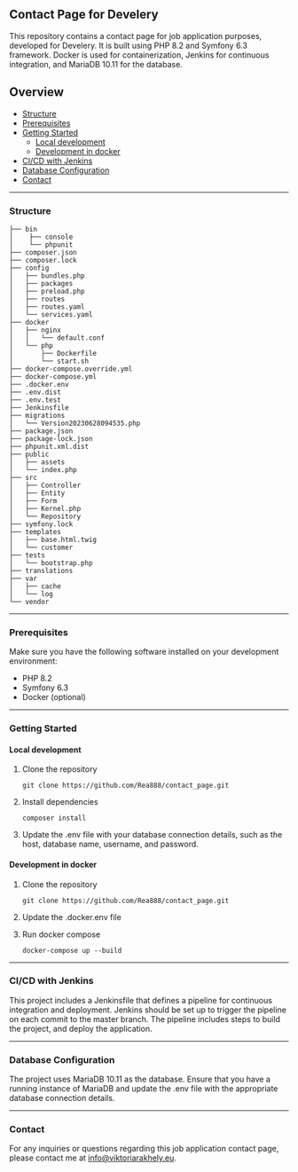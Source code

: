 ## Contact Page for Develery
This repository contains a contact page for job application purposes, developed for Develery.
It is built using PHP 8.2 and Symfony 6.3 framework.
Docker is used for containerization, Jenkins for continuous integration, and MariaDB 10.11 for the database.

## Overview
- [Structure](#structure)
- [Prerequisites](#prerequisites)
- [Getting Started](#getting-started)
   - [Local development](#local-development)
   - [Development in docker](#development-in-docker)
- [CI/CD with Jenkins](#cicd-with-jenkins)
- [Database Configuration](#database-configuration)
- [Contact](#contact)

___
### Structure

~~~
├── bin
│    ├── console
│    └── phpunit
├── composer.json
├── composer.lock
├── config
│   ├── bundles.php
│   ├── packages
│   ├── preload.php
│   ├── routes
│   ├── routes.yaml
│   └── services.yaml
├── docker
│   ├── nginx
│   │   └── default.conf
│   └── php
│       ├── Dockerfile
│       └── start.sh
├── docker-compose.override.yml
├── docker-compose.yml
├── .docker.env
├── .env.dist
├── .env.test
├── Jenkinsfile
├── migrations
│   └── Version20230628094535.php
├── package.json
├── package-lock.json
├── phpunit.xml.dist
├── public
│   ├── assets
│   └── index.php
├── src
│   ├── Controller
│   ├── Entity
│   ├── Form
│   ├── Kernel.php
│   └── Repository
├── symfony.lock
├── templates
│   ├── base.html.twig
│   └── customer
├── tests
│   └── bootstrap.php
├── translations
├── var
│   ├── cache
│   └── log
└── vendor
~~~

___
### Prerequisites
Make sure you have the following software installed on your development environment:

- PHP 8.2
- Symfony 6.3
- Docker (optional)

___
### Getting Started

#### Local development
1. Clone the repository

   ```git clone https://github.com/Rea888/contact_page.git```
2. Install dependencies

   ```composer install```
3. Update the .env file with your database connection details, such as the host, database name, username, and password.

#### Development in docker
1. Clone the repository

   ```git clone https://github.com/Rea888/contact_page.git```
2. Update the .docker.env file

3. Run docker compose

   ```docker-compose up --build```

___
### CI/CD with Jenkins

This project includes a Jenkinsfile that defines a pipeline for continuous integration and deployment.
Jenkins should be set up to trigger the pipeline on each commit to the master branch.
The pipeline includes steps to build the project, and deploy the application.

___
### Database Configuration
The project uses MariaDB 10.11 as the database.
Ensure that you have a running instance of MariaDB and update the .env file with the appropriate database connection details.

___
### Contact
For any inquiries or questions regarding this job application contact page, please contact me at info@viktoriarakhely.eu.